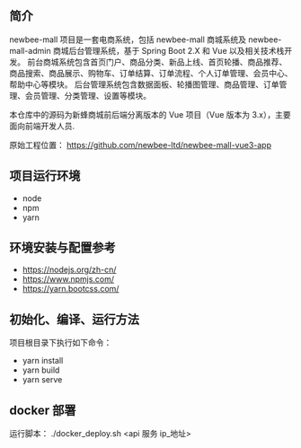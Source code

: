 ## 简介
newbee-mall 项目是一套电商系统，包括 newbee-mall 商城系统及 newbee-mall-admin 商城后台管理系统，基于 Spring Boot 2.X 和 Vue 以及相关技术栈开发。 前台商城系统包含首页门户、商品分类、新品上线、首页轮播、商品推荐、商品搜索、商品展示、购物车、订单结算、订单流程、个人订单管理、会员中心、帮助中心等模块。 后台管理系统包含数据面板、轮播图管理、商品管理、订单管理、会员管理、分类管理、设置等模块。

本仓库中的源码为新蜂商城前后端分离版本的 Vue 项目（Vue 版本为 3.x），主要面向前端开发人员.

原始工程位置： https://github.com/newbee-ltd/newbee-mall-vue3-app

## 项目运行环境
- node
- npm
- yarn

## 环境安装与配置参考
- https://nodejs.org/zh-cn/
- https://www.npmjs.com/
- https://yarn.bootcss.com/

## 初始化、编译、运行方法
项目根目录下执行如下命令：
- yarn install
- yarn build
- yarn serve

## docker 部署
运行脚本： ./docker_deploy.sh <api 服务 ip_地址>